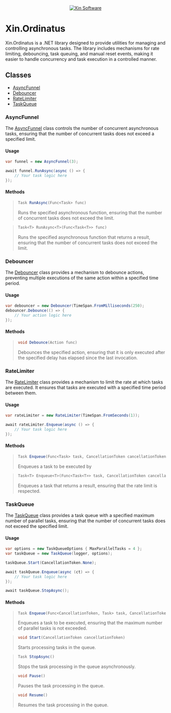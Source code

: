 <div align="center">
    <a href="https://www.xin.software"><img src="https://www.xin.software/images/Title1_Dark.png" alt="Xin Software"></a>
</div>

# Xin.Ordinatus

Xin.Ordinatus is a .NET library designed to provide utilities for managing and controlling asynchronous tasks. The library includes mechanisms for rate limiting, debouncing, task queuing, and manual reset events, making it easier to handle concurrency and task execution in a controlled manner.

## Classes

- [AsyncFunnel](#AsyncFunnel)
- [Debouncer](#Debouncer)
- [RateLimiter](#RateLimiter)
- [TaskQueue](#TaskQueue)


### AsyncFunnel
The [AsyncFunnel](src/Xin.Ordinatus/AsyncFunnel.cs) class controls the number of concurrent asynchronous tasks, ensuring that the number of concurrent tasks does not exceed a specified limit.

#### Usage
```csharp
var funnel = new AsyncFunnel(3);

await funnel.RunAsync(async () => {
    // Your task logic here
});
```

#### Methods
> ```csharp
> Task RunAsync(Func<Task> func)
> ```
> Runs the specified asynchronous function, ensuring that the number of concurrent tasks does not exceed the limit.

> ```csharp
> Task<T> RunAsync<T>(Func<Task<T>> func)
> ```
> Runs the specified asynchronous function that returns a result, ensuring that the number of concurrent tasks does not exceed the limit.


### Debouncer
The [Debouncer](src/Xin.Ordinatus/Debouncer.cs) class provides a mechanism to debounce actions, preventing multiple executions of the same action within a specified time period.

#### Usage
```csharp
var debouncer = new Debouncer(TimeSpan.FromMilliseconds(250);
debouncer.Debounce(() => {
    // Your action logic here
});
```

#### Methods
> ```csharp
> void Debounce(Action func)
> ```
> Debounces the specified action, ensuring that it is only executed after the specified delay has elapsed since the last invocation.


### RateLimiter
The [RateLimiter](src/Xin.Ordinatus/RateLimiter) class provides a mechanism to limit the rate at which tasks are executed. It ensures that tasks are executed with a specified time period between them.

#### Usage
```csharp
var rateLimiter = new RateLimiter(TimeSpan.FromSeconds(1));

await rateLimiter.Enqueue(async () => {
    // Your task logic here
});
```

#### Methods
> ```csharp
> Task Enqueue(Func<Task> task, CancellationToken cancellationToken = default)
> ```
> Enqueues a task to be executed by

> ```csharp
> Task<T> Enqueue<T>(Func<Task<T>> task, CancellationToken cancellationToken = default)
> ```
> Enqueues a task that returns a result, ensuring that the rate limit is respected.


### TaskQueue
The [TaskQueue](src/Xin.Ordinatus/TaskQueue.cs) class provides a task queue with a specified maximum number of parallel tasks, ensuring that the number of concurrent tasks does not exceed the specified limit.

#### Usage
```csharp
var options = new TaskQueueOptions { MaxParallelTasks = 4 };
var taskQueue = new TaskQueue(logger, options);

taskQueue.Start(CancellationToken.None);

await taskQueue.Enqueue(async (ct) => {
    // Your task logic here
});

await taskQueue.StopAsync();
```

#### Methods
> ```csharp
> Task Enqueue(Func<CancellationToken, Task> task, CancellationToken cancellationToken = default)
> ```
> Enqueues a task to be executed, ensuring that the maximum number of parallel tasks is not exceeded.

> ```csharp
> void Start(CancellationToken cancellationToken)
> ```
> Starts processing tasks in the queue.

> ```csharp
> Task StopAsync()
> ```
> Stops the task processing in the queue asynchronously.

> ```csharp
> void Pause()
> ```
> Pauses the task processing in the queue.

> ```csharp
> void Resume()
> ```
> Resumes the task processing in the queue.
